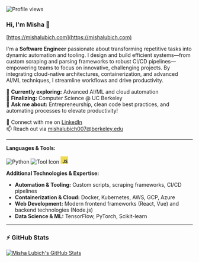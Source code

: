 <!-- Profile Views Badge -->
![Profile views](https://komarev.com/ghpvc/?username=ml-lubich&label=Views&color=blue&style=plastic)

### Hi, I'm Misha 👋

[https://mishalubich.com](https://mishalubich.com)

I'm a **Software Engineer** passionate about transforming repetitive tasks into dynamic automation and tooling. I design and build efficient systems—from custom scraping and parsing frameworks to robust CI/CD pipelines—empowering teams to focus on innovative, challenging projects. By integrating cloud-native architectures, containerization, and advanced AI/ML techniques, I streamline workflows and drive productivity.

🔭 **Currently exploring:** Advanced AI/ML and cloud automation  
🌱 **Finalizing:** Computer Science @ UC Berkeley  
💬 **Ask me about:** Entrepreneurship, clean code best practices, and automating processes to elevate productivity!

🔗 Connect with me on [LinkedIn](https://www.linkedin.com/in/misha-lubich/)  
📫 Reach out via mishalubich007@berkeley.edu

---

**Languages & Tools:**

<img src="https://www.python.org/static/opengraph-icon-200x200.png" alt="Python" width="20" height="20"/>
<img src="https://encrypted-tbn0.gstatic.com/images?q=tbn%3AANd9GcSnt0s4-cSHFsZEacCtBUlw-mhL3CW2mI-KJw&usqp=CAU" alt="Tool Icon" width="20" height="20"/>
<img src="https://raw.githubusercontent.com/github/explore/80688e429a7d4ef2fca1e82350fe8e3517d3494d/topics/javascript/javascript.png" alt="JavaScript" width="20" height="20"/>

**Additional Technologies & Expertise:**

- **Automation & Tooling:** Custom scripts, scraping frameworks, CI/CD pipelines  
- **Containerization & Cloud:** Docker, Kubernetes, AWS, GCP, Azure  
- **Web Development:** Modern frontend frameworks (React, Vue) and backend technologies (Node.js)  
- **Data Science & ML:** TensorFlow, PyTorch, Scikit-learn

---

### ⚡ GitHub Stats

[![Misha Lubich's GitHub Stats](https://github-readme-stats.vercel.app/api?username=ml-lubich&hide=issues&show_icons=true&theme=gotham&locale=en&layout=compact)](https://github.com/ml-lubich)
